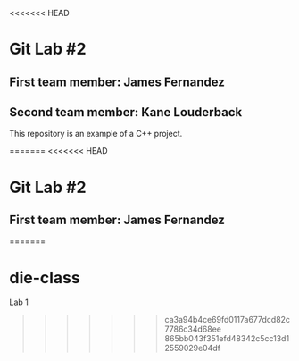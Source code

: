 <<<<<<< HEAD
# Git Lab #2
## First team member: James Fernandez
## Second team member: Kane Louderback
This repository is an example of a C++ project.

=======
<<<<<<< HEAD
# Git Lab #2
## First team member: James Fernandez

=======
# die-class
Lab 1 
>>>>>>> ca3a94b4ce69fd0117a677dcd82c7786c34d68ee
>>>>>>> 865bb043f351efd48342c5cc13d12559029e04df
